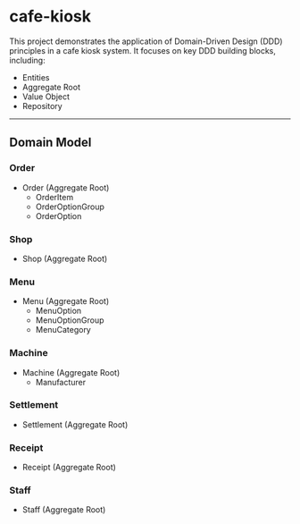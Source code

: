 # cafe-kiosk

This project demonstrates the application of Domain-Driven Design (DDD) principles in a cafe kiosk system. 
It focuses on key DDD building blocks, including:

- Entities
- Aggregate Root
- Value Object
- Repository

---

## Domain Model

### Order

- Order (Aggregate Root)
  - OrderItem
  - OrderOptionGroup
  - OrderOption

### Shop

- Shop (Aggregate Root)

### Menu

- Menu (Aggregate Root)
  - MenuOption
  - MenuOptionGroup
  - MenuCategory

### Machine

- Machine (Aggregate Root)
  - Manufacturer

### Settlement

- Settlement (Aggregate Root)

### Receipt

- Receipt (Aggregate Root)

### Staff

- Staff (Aggregate Root)
